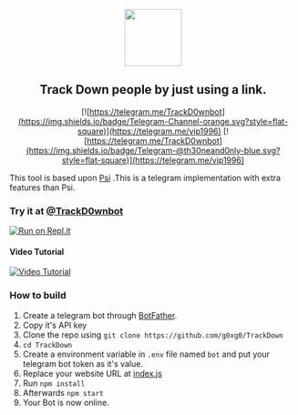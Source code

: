 <p align='center'><img style="height:100px;width:100px" src="icon.png" ></p>

<h2 align='center'>Track Down people by just using a link.</h2>

<div align="center">

[![https://telegram.me/TrackD0wnbot](https://img.shields.io/badge/Telegram-Channel-orange.svg?style=flat-square)](https://telegram.me/vip1996)
[![https://telegram.me/TrackD0wnbot](https://img.shields.io/badge/Telegram-@th30neand0nly-blue.svg?style=flat-square)](https://telegram.me/vip1996)

</div>

This tool is based upon [Psi](https://github.com/TrackD0wnbot/Psi) .This is a telegram implementation with extra features than Psi.
### Try it at [@TrackD0wnbot](https://t.me/TrackD0wnbot)


[![Run on Repl.it](https://repl.it/badge/github/Th30neAnd0nly/TrackDown)](https://repl.it/github/Th30neAnd0nly/TrackDown)
 
#### Video Tutorial 

[![Video Tutorial](https://github.com/Th30neAnd0nly/TrackDown/blob/main/vid.png)](https://github.com/Th30neAnd0nly/TrackDown/blob/main/vid.mp4?raw=true)
 

### How to build
1. Create a telegram bot through [BotFather](https://t.me/BotFather).
1. Copy it's API key
1. Clone the repo using `git clone https://github.com/g0xg0/TrackDown`
1. `cd TrackDown`
1. Create a environment variable in `.env` file named `bot` and put your telegram bot token as it's value.
1. Replace your website URL at [index.js](https://github.com/Th30neAnd0nly/TrackDown/blob/8d2b963bc96d34282589d47240a9db56b5ce79f5/index.js#L15)
1. Run `npm install`
1. Afterwards `npm start`
1. Your Bot is now online.
